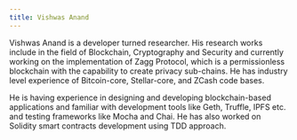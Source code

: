 ```yaml
---
title: Vishwas Anand
---
```


Vishwas Anand is a developer turned researcher. His research works include in the field of Blockchain, Cryptography and Security and currently working on the implementation of Zagg Protocol, which is a permissionless blockchain with the capability to create privacy sub-chains. He has industry level experience of Bitcoin-core, Stellar-core, and ZCash code bases.

He is having experience in designing and developing blockchain-based applications and familiar with development tools like Geth, Truffle, IPFS etc. and testing frameworks like Mocha and Chai. He has also worked on Solidity smart contracts development using TDD approach.

